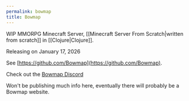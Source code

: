 ```yaml
---
permalink: bowmap
title: Bowmap
---
```

WIP MMORPG Minecraft Server, [[Minecraft Server From Scratch|written from scratch]] in [[Clojure|Clojure]].

Releasing on January 17, 2026

See [https://github.com/Bowmap](https://github.com/Bowmap).

Check out the [Bowmap Discord](https://discord.gg/EVA5np6Dd6)

Won't be publishing much info here, eventually there will probably be a Bowmap website.